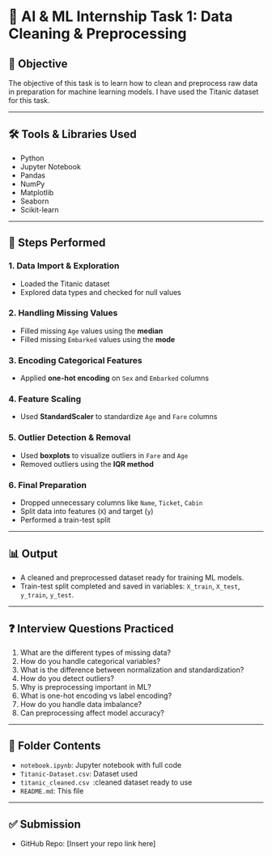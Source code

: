 # 🧹 AI & ML Internship Task 1: Data Cleaning & Preprocessing

## 📌 Objective
The objective of this task is to learn how to clean and preprocess raw data in preparation for machine learning models. I have used the Titanic dataset for this task.

---

## 🛠 Tools & Libraries Used
- Python
- Jupyter Notebook
- Pandas
- NumPy
- Matplotlib
- Seaborn
- Scikit-learn

---

## 🔄 Steps Performed

### 1. Data Import & Exploration
- Loaded the Titanic dataset
- Explored data types and checked for null values

### 2. Handling Missing Values
- Filled missing `Age` values using the **median**
- Filled missing `Embarked` values using the **mode**

### 3. Encoding Categorical Features
- Applied **one-hot encoding** on `Sex` and `Embarked` columns

### 4. Feature Scaling
- Used **StandardScaler** to standardize `Age` and `Fare` columns

### 5. Outlier Detection & Removal
- Used **boxplots** to visualize outliers in `Fare` and `Age`
- Removed outliers using the **IQR method**

### 6. Final Preparation
- Dropped unnecessary columns like `Name`, `Ticket`, `Cabin`
- Split data into features (`X`) and target (`y`)
- Performed a train-test split

---

## 📊 Output
- A cleaned and preprocessed dataset ready for training ML models.
- Train-test split completed and saved in variables: `X_train`, `X_test`, `y_train`, `y_test`.

---

## ❓ Interview Questions Practiced
1. What are the different types of missing data?
2. How do you handle categorical variables?
3. What is the difference between normalization and standardization?
4. How do you detect outliers?
5. Why is preprocessing important in ML?
6. What is one-hot encoding vs label encoding?
7. How do you handle data imbalance?
8. Can preprocessing affect model accuracy?

---

## 📁 Folder Contents
- `notebook.ipynb`: Jupyter notebook with full code
- `Titanic-Dataset.csv`: Dataset used
- `titanic_cleaned.csv `:cleaned dataset ready to use
- `README.md`: This file

---

## ✅ Submission
- GitHub Repo: [Insert your repo link here]
